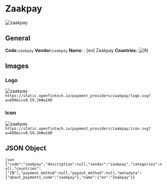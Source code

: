 # Zaakpay 
![zaakpay](https://static.openfintech.io/payment_providers/zaakpay/logo.svg?w=600&c=v0.59.26#w100) 
## General 
**Code:**`zaakpay` 
**Vendor:**`zaakpay` 
**Name:** 
:	[en] Zaakpay 
**Countries:** 
![IN](https://cdnjs.cloudflare.com/ajax/libs/flag-icon-css/3.3.0/flags/4x3/IN.svg#w24) 
 
## Images 
### Logo 
![zaakpay](https://static.openfintech.io/payment_providers/zaakpay/logo.svg?w=600&c=v0.59.26#w100) 
``` https://static.openfintech.io/payment_providers/zaakpay/logo.svg?w=600&c=v0.59.26#w100 ``` 
### Icon 
![zaakpay](https://static.openfintech.io/payment_providers/zaakpay/icon.svg?w=600&c=v0.59.26#w100) 
``` https://static.openfintech.io/payment_providers/zaakpay/icon.svg?w=600&c=v0.59.26#w100 ``` 
## JSON Object 
```json {"code":"zaakpay","description":null,"vendor":"zaakpay","categories":null,"countries":["IN"],"payment_method":null,"payout_method":null,"metadata":{"about_payments_code":"zaakpay"},"name":{"en":"Zaakpay"}} ``` 
